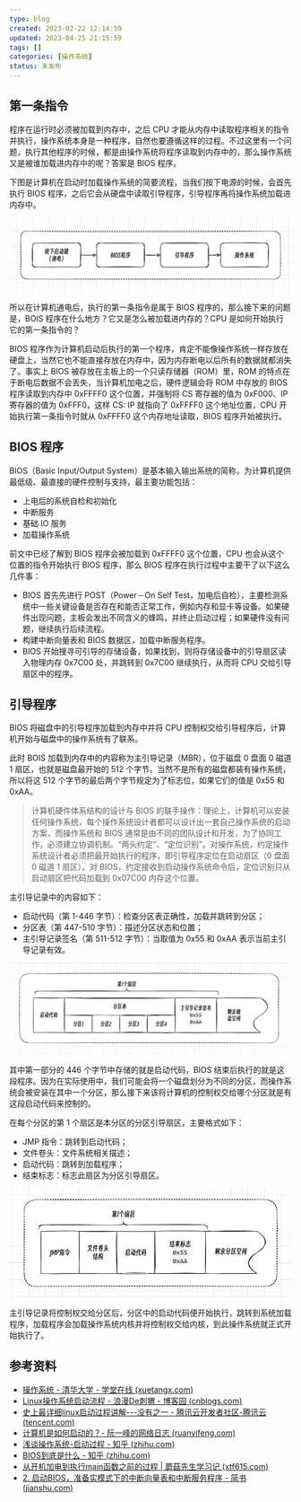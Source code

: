 ```yaml
---
type: blog
created: 2023-02-22 12:14:59
updated: 2023-04-25 21:15:59
tags: []
categories: [操作系统]
status: 未发布
---
```


## 第一条指令

程序在运行时必须被加载到内存中，之后 CPU 才能从内存中读取程序相关的指令并执行，操作系统本身是一种程序，自然也要遵循这样的过程。不过这里有一个问题，执行其他程序的时候，都是由操作系统将程序读取到内存中的，那么操作系统又是被谁加载进内存中的呢？答案是 BIOS 程序。

下图是计算机在启动时加载操作系统的简要流程，当我们按下电源的时候，会首先执行 BIOS 程序，之后它会从硬盘中读取引导程序，引导程序再将操作系统加载进内存中。

![](附件/image/计算机的启动_image_1.png)

所以在计算机通电后，执行的第一条指令是属于 BIOS 程序的，那么接下来的问题是，BOIS 程序在什么地方？它又是怎么被加载进内存的？CPU 是如何开始执行它的第一条指令的？

BIOS 程序作为计算机启动后执行的第一个程序，肯定不能像操作系统一样存放在硬盘上，当然它也不能直接存放在内存中，因为内存断电以后所有的数据就都消失了。事实上 BIOS 被存放在主板上的一个只读存储器（ROM）里，ROM 的特点在于断电后数据不会丢失，当计算机加电之后，硬件逻辑会将 ROM 中存放的 BIOS 程序读取到内存中 0xFFFF0 这个位置，并强制将 CS 寄存器的值为 0xF000、IP 寄存器的值为 0xFFF0，这样 CS: IP 就指向了 0xFFFF0 这个地址位置，CPU 开始执行第一条指令时就从 0xFFFF0 这个内存地址读取，BIOS 程序开始被执行。

## BIOS 程序

BIOS（Basic Input/Output System）是基本输入输出系统的简称，为计算机提供最低级、最直接的硬件控制与支持，最主要功能包括：

- 上电后的系统自检和初始化
- 中断服务
- 基础 IO 服务
- 加载操作系统

前文中已经了解到 BIOS 程序会被加载到 0xFFFF0 这个位置，CPU 也会从这个位置的指令开始执行 BIOS 程序，那么 BIOS 程序在执行过程中主要干了以下这么几件事：

- BIOS 首先先进行 POST（Power－On Self Test，加电后自检），主要检测系统中一些关键设备是否存在和能否正常工作，例如内存和显卡等设备。如果硬件出现问题，主板会发出不同含义的蜂鸣，并终止启动过程；如果硬件没有问题，继续执行后续流程。
- 构建中断向量表和 BIOS 数据区，加载中断服务程序。
- BIOS 开始搜寻可引导的存储设备，如果找到，则将存储设备中的引导扇区读入物理内存 0x7C00 处，并跳转到 0x7C00 继续执行，从而将 CPU 交给引导扇区中的程序。

## 引导程序

BIOS 将磁盘中的引导程序加载到内存中并将 CPU 控制权交给引导程序后，计算机开始与磁盘中的操作系统有了联系。

此时 BOIS 加载到内存中的内容称为主引导记录（MBR），位于磁盘 0 盘面 0 磁道 1 扇区，也就是磁盘最开始的 512 个字节。当然不是所有的磁盘都装有操作系统，所以将这 512 个字节的最后两个字节规定为了标志位，如果它们的值是 0x55 和 0xAA。

>计算机硬件体系结构的设计与 BIOS 的联手操作：理论上，计算机可以安装任何操作系统，每个操作系统设计者都可以设计出一套自己操作系统的启动方案，而操作系统和 BIOS 通常是由不同的团队设计和开发，为了协同工作，必须建立协调机制。“两头约定”、“定位识别”。对操作系统，约定操作系统设计者必须把最开始执行的程序，即引导程序定位在启动扇区（0 盘面 0 磁道 1 扇区）。对 BIOS，约定接收到启动操作系统命令后，定位识别只从启动扇区把代码加载到 0x07C00 内存这个位置。

主引导记录中的内容如下：

- 启动代码（第 1-446 字节）：检查分区表正确性，加载并跳转到分区；
- 分区表（第 447-510 字节）：描述分区状态和位置；
- 主引导记录签名（第 511-512 字节）：当取值为 0x55 和 0xAA 表示当前主引导记录有效。

![](附件/image/计算机的启动_image_2.png)

其中第一部分的 446 个字节中存储的就是启动代码，BIOS 结束后执行的就是这段程序。因为在实际使用中，我们可能会将一个磁盘划分为不同的分区，而操作系统会被安装在其中一个分区，那么接下来该将计算机的控制权交给哪个分区就是有这段启动代码来控制的。

在每个分区的第 1 个扇区是本分区的分区引导扇区，主要格式如下：

- JMP 指令：跳转到启动代码；
- 文件卷头：文件系统相关描述；
- 启动代码：跳转到加载程序；
- 结束标志：标志此扇区为分区引导扇区。

![](附件/image/计算机的启动_image_3.png)

主引导记录将控制权交给分区后，分区中的启动代码便开始执行，跳转到系统加载程序，加载程序会加载操作系统内核并将控制权交给内核，到此操作系统就正式开始执行了。

## 参考资料

- [操作系统 - 清华大学 - 学堂在线 (xuetangx.com)](https://www.xuetangx.com/learn/THU08091000267/THU08091000267/12424484/video/23272495)
- [Linux操作系统启动流程 - 浪漫De刺猬 - 博客园 (cnblogs.com)](https://www.cnblogs.com/liang-io/p/9651656.html)
- [史上最详细linux启动过程讲解---没有之一 - 腾讯云开发者社区-腾讯云 (tencent.com)](https://cloud.tencent.com/developer/article/1114481)
- [计算机是如何启动的？- 阮一峰的网络日志 (ruanyifeng.com)](https://www.ruanyifeng.com/blog/2013/02/booting.html)
- [浅谈操作系统-启动过程 - 知乎 (zhihu.com)](https://zhuanlan.zhihu.com/p/32280478)
- [BIOS到底是什么 - 知乎 (zhihu.com)](https://zhuanlan.zhihu.com/p/89058949)
- [从开机加电到执行main函数之前的过程 | 蘑菇先生学习记 (xtf615.com)](http://xtf615.com/2017/11/20/%E4%BB%8E%E5%BC%80%E6%9C%BA%E5%8A%A0%E7%94%B5%E5%88%B0%E6%89%A7%E8%A1%8Cmain%E5%87%BD%E6%95%B0%E4%B9%8B%E5%89%8D%E7%9A%84%E8%BF%87%E7%A8%8B/)
- [2. 启动BIOS，准备实模式下的中断向量表和中断服务程序 - 简书 (jianshu.com)](https://www.jianshu.com/p/0acaff87ac59)
